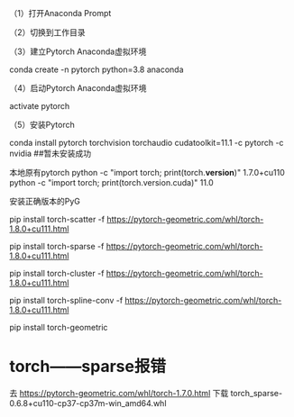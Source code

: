 （1）打开Anaconda Prompt



（2）切换到工作目录


（3）建立Pytorch Anaconda虚拟环境

conda create -n pytorch python=3.8 anaconda

（4）启动Pytorch Anaconda虚拟环境

activate pytorch

（5）安装Pytorch


conda install pytorch torchvision torchaudio cudatoolkit=11.1 -c pytorch -c nvidia
##暂未安装成功

本地原有pytorch
python -c "import torch; print(torch.__version__)"
1.7.0+cu110
python -c "import torch; print(torch.version.cuda)"
11.0


安装正确版本的PyG

pip install torch-scatter -f https://pytorch-geometric.com/whl/torch-1.8.0+cu111.html

pip install torch-sparse -f https://pytorch-geometric.com/whl/torch-1.8.0+cu111.html

pip install torch-cluster -f https://pytorch-geometric.com/whl/torch-1.8.0+cu111.html

pip install torch-spline-conv -f https://pytorch-geometric.com/whl/torch-1.8.0+cu111.html

pip install torch-geometric

# torch——sparse报错
去
https://pytorch-geometric.com/whl/torch-1.7.0.html
下载 torch_sparse-0.6.8+cu110-cp37-cp37m-win_amd64.whl
